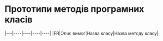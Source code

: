 # Прототипи методів програмних класів
|---|----|----|----|----|
|FR|Опис вимог|Назва класу|Назва методу класу|
